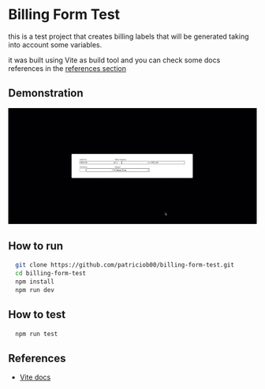 
# Billing Form Test

this is a test project that creates billing labels that will be generated taking into account some variables.

it was built using Vite as build tool and you can check some docs references in the [references section](#references)

## Demonstration
![Alt Text](./demonstration.gif)


## How to run

```bash
  git clone https://github.com/patriciob00/billing-form-test.git
  cd billing-form-test
  npm install
  npm run dev
```

## How to test

```bash
  npm run test
```
    
## References

 - [Vite docs](https://vitejs.dev/guide/)




